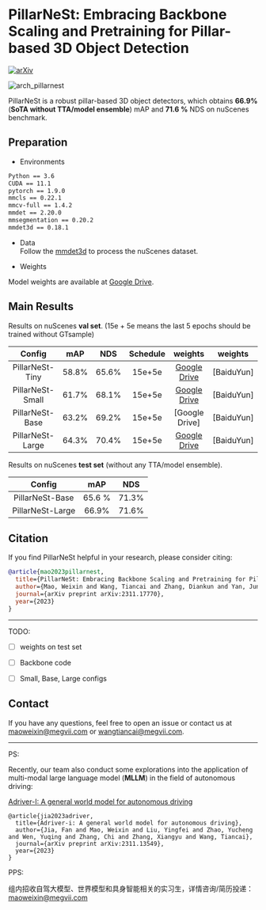 # PillarNeSt: Embracing Backbone Scaling and Pretraining for Pillar-based 3D Object Detection

[![arXiv](https://img.shields.io/badge/arXiv-Paper-<COLOR>.svg)](https://arxiv.org/abs/2311.17770)





![arch_pillarnest](README.assets/arch_pillarnest-1706119619324-4.png)



PillarNeSt is a robust  pillar-based 3D object detectors, which obtains **66.9%**(**SoTA without TTA/model ensemble**) mAP and **71.6 %** NDS on nuScenes benchmark. 



## Preparation

* Environments
```txt
Python == 3.6
CUDA == 11.1
pytorch == 1.9.0
mmcls == 0.22.1
mmcv-full == 1.4.2
mmdet == 2.20.0
mmsegmentation == 0.20.2
mmdet3d == 0.18.1
```

* Data   
Follow the [mmdet3d](https://github.com/open-mmlab/mmdetection3d/blob/master/docs/en/data_preparation.md) to process the nuScenes dataset.

- Weights

Model weights are available at [Google Drive](https://drive.google.com/drive/folders/13GyGPlq_Z7ma_KOKmkhPLMhMKsMo43cE?usp=sharing).

## Main Results
Results on nuScenes **val set**. (15e + 5e means the last 5 epochs should be trained without GTsample)

|      Config      |  mAP  |  NDS  | Schedule |                           weights                            | weights    |
| :--------------: | :---: | :---: | :------: | :----------------------------------------------------------: | ---------- |
| PillarNeSt-Tiny  | 58.8% | 65.6% |  15e+5e  | [Google Drive](https://drive.google.com/drive/folders/13GyGPlq_Z7ma_KOKmkhPLMhMKsMo43cE?usp=sharing) | [BaiduYun] |
| PillarNeSt-Small | 61.7% | 68.1% |  15e+5e  | [Google Drive](  https://drive.google.com/file/d/1EuGImxN_gM63Y9BUGfOjSqZwvB71v29A/view?usp=drive_link) | [BaiduYun] |
| PillarNeSt-Base  | 63.2% | 69.2% |  15e+5e  |                        [Google Drive]                        | [BaiduYun] |
| PillarNeSt-Large | 64.3% | 70.4% |  15e+5e  | [Google Drive]( https://drive.google.com/file/d/199YzUTOnF07CXOTE6TNU1WMJuzmdSe4K/view?usp=drive_link) | [BaiduYun] |

Results on nuScenes **test set** (without any TTA/model ensemble). 

|      Config      |  mAP   |  NDS  |
| :--------------: | :----: | :---: |
| PillarNeSt-Base  | 65.6 % | 71.3% |
| PillarNeSt-Large | 66.9%  | 71.6% |

## Citation
If you find PillarNeSt helpful in your research, please consider citing: 
```bibtex   
@article{mao2023pillarnest,
  title={PillarNeSt: Embracing Backbone Scaling and Pretraining for Pillar-based 3D Object Detection},
  author={Mao, Weixin and Wang, Tiancai and Zhang, Diankun and Yan, Junjie and Yoshie, Osamu},
  journal={arXiv preprint arXiv:2311.17770},
  year={2023}
}
```

---

TODO:

- [ ] weights on test set
- [ ] Backbone code
- [ ] Small, Base, Large configs



## Contact

If you have any questions, feel free to open an issue or contact us at maoweixin@megvii.com or wangtiancai@megvii.com.


---

PS:

Recently, our team also conduct some explorations into the application of multi-modal large language model (**MLLM**) in the field of autonomous driving:

 [Adriver-I: A general world model for autonomous driving](https://arxiv.org/abs/2311.13549)

```
@article{jia2023adriver,
  title={Adriver-i: A general world model for autonomous driving},
  author={Jia, Fan and Mao, Weixin and Liu, Yingfei and Zhao, Yucheng and Wen, Yuqing and Zhang, Chi and Zhang, Xiangyu and Wang, Tiancai},
  journal={arXiv preprint arXiv:2311.13549},
  year={2023}
}
```

PPS:

组内招收自驾大模型、世界模型和具身智能相关的实习生，详情咨询/简历投递：maoweixin@megvii.com

